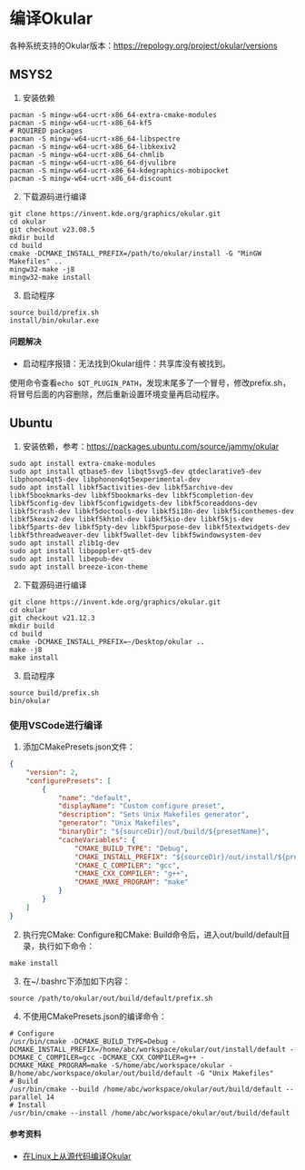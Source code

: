 # 编译Okular

各种系统支持的Okular版本：https://repology.org/project/okular/versions

## MSYS2

1. 安装依赖

```
pacman -S mingw-w64-ucrt-x86_64-extra-cmake-modules
pacman -S mingw-w64-ucrt-x86_64-kf5
# RQUIRED packages
pacman -S mingw-w64-ucrt-x86_64-libspectre
pacman -S mingw-w64-ucrt-x86_64-libkexiv2
pacman -S mingw-w64-ucrt-x86_64-chmlib
pacman -S mingw-w64-ucrt-x86_64-djvulibre
pacman -S mingw-w64-ucrt-x86_64-kdegraphics-mobipocket
pacman -S mingw-w64-ucrt-x86_64-discount
```

2. 下载源码进行编译

```
git clone https://invent.kde.org/graphics/okular.git
cd okular
git checkout v23.08.5
mkdir build
cd build
cmake -DCMAKE_INSTALL_PREFIX=/path/to/okular/install -G "MinGW Makefiles" ..
mingw32-make -j8
mingw32-make install
```

3. 启动程序

```
source build/prefix.sh
install/bin/okular.exe
```

#### 问题解决

- 启动程序报错：无法找到Okular组件：共享库没有被找到。

使用命令查看`echo $QT_PLUGIN_PATH`，发现末尾多了一个冒号，修改prefix.sh，将冒号后面的内容删除，然后重新设置环境变量再启动程序。

## Ubuntu

1. 安装依赖，参考：https://packages.ubuntu.com/source/jammy/okular

```
sudo apt install extra-cmake-modules
sudo apt install qtbase5-dev libqt5svg5-dev qtdeclarative5-dev libphonon4qt5-dev libphonon4qt5experimental-dev
sudo apt install libkf5activities-dev libkf5archive-dev libkf5bookmarks-dev libkf5bookmarks-dev libkf5completion-dev libkf5config-dev libkf5configwidgets-dev libkf5coreaddons-dev libkf5crash-dev libkf5doctools-dev libkf5i18n-dev libkf5iconthemes-dev libkf5kexiv2-dev libkf5khtml-dev libkf5kio-dev libkf5kjs-dev libkf5parts-dev libkf5pty-dev libkf5purpose-dev libkf5textwidgets-dev libkf5threadweaver-dev libkf5wallet-dev libkf5windowsystem-dev
sudo apt install zlib1g-dev
sudo apt install libpoppler-qt5-dev
sudo apt install libepub-dev
sudo apt install breeze-icon-theme
```

2. 下载源码进行编译

```
git clone https://invent.kde.org/graphics/okular.git
cd okular
git checkout v21.12.3
mkdir build
cd build
cmake -DCMAKE_INSTALL_PREFIX=~/Desktop/okular ..
make -j8
make install
```

3. 启动程序

```
source build/prefix.sh
bin/okular
```

### 使用VSCode进行编译

1. 添加CMakePresets.json文件：

```json
{
    "version": 2,
    "configurePresets": [
        {
            "name": "default",
            "displayName": "Custom configure preset",
            "description": "Sets Unix Makefiles generator",
            "generator": "Unix Makefiles",
            "binaryDir": "${sourceDir}/out/build/${presetName}",
            "cacheVariables": {
                "CMAKE_BUILD_TYPE": "Debug",
                "CMAKE_INSTALL_PREFIX": "${sourceDir}/out/install/${presetName}",
                "CMAKE_C_COMPILER": "gcc",
                "CMAKE_CXX_COMPILER": "g++",
                "CMAKE_MAKE_PROGRAM": "make"
            }
        }
    ]
}
```

2. 执行完CMake: Configure和CMake: Build命令后，进入out/build/default目录，执行如下命令：

```
make install
```

3. 在~/.bashrc下添加如下内容：

```
source /path/to/okular/out/build/default/prefix.sh
```

4. 不使用CMakePresets.json的编译命令：

```
# Configure
/usr/bin/cmake -DCMAKE_BUILD_TYPE=Debug -DCMAKE_INSTALL_PREFIX=/home/abc/workspace/okular/out/install/default -DCMAKE_C_COMPILER=gcc -DCMAKE_CXX_COMPILER=g++ -DCMAKE_MAKE_PROGRAM=make -S/home/abc/workspace/okular -B/home/abc/workspace/okular/out/build/default -G "Unix Makefiles"
# Build
/usr/bin/cmake --build /home/abc/workspace/okular/out/build/default --parallel 14
# Install
/usr/bin/cmake --install /home/abc/workspace/okular/out/build/default
```

#### 参考资料

- [在Linux上从源代码编译Okular](https://okular.kde.org/zh-cn/build-it/)
